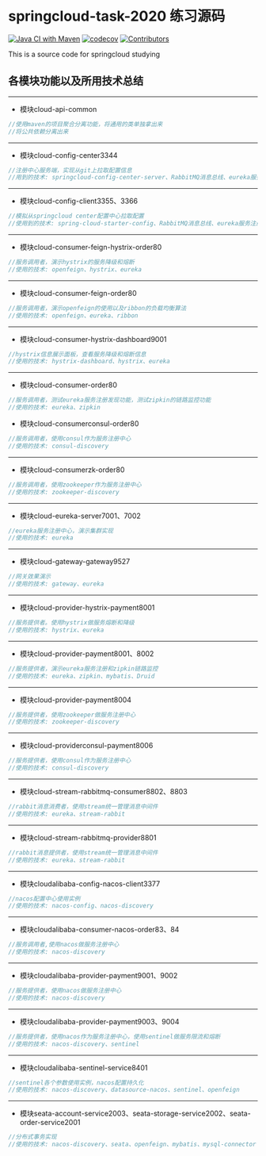 # springcloud-task-2020 练习源码
[![Java CI with Maven](https://github.com/TomShiDi/springcloud-task-2020/actions/workflows/maven.yml/badge.svg?branch=master&event=status)](https://github.com/TomShiDi/springcloud-task-2020/actions/workflows/maven.yml)
[![codecov](https://codecov.io/gh/TomShiDi/springcloud-task-2020/branch/master/graph/badge.svg?token=B7JPXI8L4O)](https://codecov.io/gh/TomShiDi/springcloud-task-2020)
[![Contributors](https://img.shields.io/github/contributors/TomShiDi/springcloud-task-2020)](https://github.com/TomShiDi/springcloud-task-2020/graphs/contributors)


This is a source code for springcloud studying

## 各模块功能以及所用技术总结

***********
+ 模块cloud-api-common
```java
//使用maven的项目聚合分离功能，将通用的类单独拿出来
//将公共依赖分离出来
```
******************
+ 模块cloud-config-center3344
```java
//注册中心服务端，实现从git上拉取配置信息
//用到的技术: springcloud-config-center-server、RabbitMQ消息总线、eureka服务注册发现中心
```
**************
+ 模块cloud-config-client3355、3366
```java
//模拟从springcloud center配置中心拉取配置
//使用到的技术: spring-cloud-starter-config、RabbitMQ消息总线、eureka服务注册发现中心
```
******************
+ 模块cloud-consumer-feign-hystrix-order80
```java
//服务调用者，演示hystrix的服务降级和熔断
//使用的技术: openfeign、hystrix、eureka
```
**************
+ 模块cloud-consumer-feign-order80
```java
//服务调用者，演示openfeign的使用以及ribbon的负载均衡算法
//使用的技术: openfeign、eureka、ribbon
```
***************
+ 模块cloud-consumer-hystrix-dashboard9001
```java
//hystrix信息展示面板，查看服务降级和熔断信息
//使用的技术: hystrix-dashboard、hystrix、eureka
```
**********
+ 模块cloud-consumer-order80
```java
//服务调用者，测试eureka服务注册发现功能，测试zipkin的链路监控功能
//使用的技术: eureka、zipkin
```
+ 模块cloud-consumerconsul-order80
```java
//服务调用者，使用consul作为服务注册中心
//使用的技术: consul-discovery
```
***************
+ 模块cloud-consumerzk-order80
```java
//服务调用者，使用zookeeper作为服务注册中心
//使用的技术: zookeeper-discovery
```
**************
+ 模块cloud-eureka-server7001、7002
```java
//eureka服务注册中心，演示集群实现
//使用的技术: eureka
```
***************
+ 模块cloud-gateway-gateway9527
```java
//网关效果演示
//使用的技术: gateway、eureka
```
***************
+ 模块cloud-provider-hystrix-payment8001
```java
//服务提供者。使用hystrix做服务熔断和降级
//使用的技术: hystrix、eureka
```
*****************
+ 模块cloud-provider-payment8001、8002
```java
//服务提供者，演示eureka服务注册和zipkin链路监控
//使用的技术: eureka、zipkin、mybatis、Druid
```
******************
+ 模块cloud-provider-payment8004
```java
//服务提供者，使用zookeeper做服务注册中心
//使用的技术: zookeeper-discovery
```
***************
+ 模块cloud-providerconsul-payment8006
```java
//服务提供者，使用consul作为服务注册中心
//使用的技术: consul-discovery
```
***************
+ 模块cloud-stream-rabbitmq-consumer8802、8803
```java
//rabbit消息消费者，使用stream统一管理消息中间件
//使用的技术: eureka、stream-rabbit
```
***********
+ 模块cloud-stream-rabbitmq-provider8801
```java
//rabbit消息提供者，使用stream统一管理消息中间件
//使用的技术: eureka、stream-rabbit
```
***************
+ 模块cloudalibaba-config-nacos-client3377
```java
//nacos配置中心使用实例
//使用的技术: nacos-config、nacos-discovery
```
**************
+ 模块cloudalibaba-consumer-nacos-order83、84
```java
//服务调用者,使用nacos做服务注册中心
//使用的技术: nacos-discovery
```
**************
+ 模块cloudalibaba-provider-payment9001、9002
```java
//服务提供者，使用nacos做服务注册中心
//使用的技术: nacos-discovery
```
**********
+ 模块cloudalibaba-provider-payment9003、9004
```java
//服务提供者，使用nacos作为服务注册中心，使用sentinel做服务限流和熔断
//使用的技术: nacos-discovery、sentinel
```
***************
+ 模块cloudalibaba-sentinel-service8401
```java
//sentinel各个参数使用实例，nacos配置持久化
//使用的技术: nacos-discovery、datasource-nacos、sentinel、openfeign
```
**************
+ 模块seata-account-service2003、seata-storage-service2002、seata-order-service2001
```java
//分布式事务实现
//使用的技术: nacos-discovery、seata、openfeign、mybatis、mysql-connector
```

























